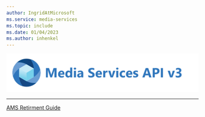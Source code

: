```yaml
---
author: IngridAtMicrosoft
ms.service: media-services
ms.topic: include
ms.date: 01/04/2023
ms.author: inhenkel
---
```


![Media Services logo v3](../media/media-services-api-logo/azure-media-services-logo-v3.svg)<br/><hr color="#5ea0ef" size="10"> [AMS Retirment Guide](../azure-media-services-retirement.md)

